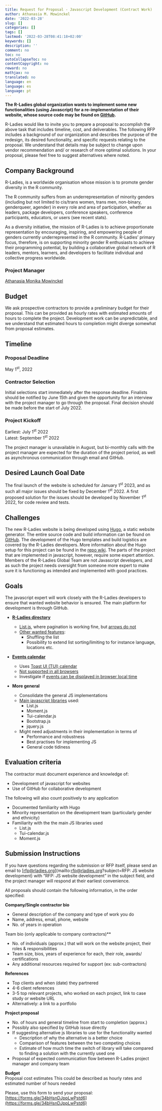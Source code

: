 ```yaml
---
title: Request for Proposal - Javascript Development (Contract Work)
author: Athanasia M. Mowinckel
date: '2022-03-28'
slug: []
categories: []
tags: []
lastmod: '2022-03-28T08:41:18+02:00'
keywords: []
description: ''
comment: no
toc: no
autoCollapseToc: no
contentCopyright: no
reward: no
mathjax: no
translated: no
language: en
language: es
language: pt
---
```


**The R-Ladies global organization wants to implement some new functionalities (using Javascript) for a re-implementation of their  website, whose source code may be found on [GitHub](https://github.com/rladies/website).**

R-Ladies would like to invite you to prepare a proposal to accomplish the above task that includes timeline, cost, and deliverables. The following RFP includes a background of our organization and describes the purpose of the redesign, its desired functionality, and specific requests relating to the proposal. We understand that details may be subject to change upon vendor recommendation and/ or research of more optimal solutions. In your proposal, please feel free to suggest alternatives where noted.


<!--more-->


## Company Background
R-Ladies, is a worldwide organisation whose mission is to promote gender diversity in the R community. 

The R community suffers from an underrepresentation of minority genders (including but not limited to cis/trans women, trans men, non-binary, genderqueer, agender) in every role and area of participation, whether as leaders, package developers, conference speakers, conference participants, educators, or users (see recent stats).

As a diversity initiative, the mission of R-Ladies is to achieve proportionate representation by encouraging, inspiring, and empowering people of genders currently underrepresented in the R community. R-Ladies’ primary focus, therefore, is on supporting minority gender R enthusiasts to achieve their programming potential, by building a collaborative global network of R leaders, mentors, learners, and developers to facilitate individual and collective progress worldwide.


### Project Manager
[Athanasia Monika Mowinckel](https://drmowinckels.io/)


## Budget
We ask prospective contractors to provide a preliminary budget for their proposal. This can be provided as hourly rates with estimated amounts of hours to complete the project. Development work can be unpredictable, and we understand that estimated hours to completion might diverge somewhat from proposal estimates. 

## Timeline

### Proposal Deadline
May 1<sup>st</sup>, 2022

### Contractor Selection
Initial selections start immediately after the response deadline. Finalists should be notified by June 15th and given the opportunity for an interview with the project manager to go through the proposal.
Final decision should be made before the start of July 2022.

### Project Kickoff
Earliest: July 1<sup>st</sup> 2022  
Latest: September 1<sup>st</sup> 2022  

The project manager is unavailable in August, but bi-monthly calls with the project manager are expected for the duration of the project period, as well as asynchronous communication through email and GitHub.

## Desired Launch Goal Date
The final launch of the website is scheduled for January 1<sup>st</sup> 2023, and as such all major issues should be fixed by December 1<sup>st</sup> 2022. A first proposed solution for the issues should be developed by November 1<sup>st</sup> 2022, for code review and tests.

## Challenges
The new R-Ladies website is being developed using [Hugo](https://gohugo.io/), a static website generator. The entire source code and build information can be found on [GitHub](https://github.com/rladies/website). The development of the Hugo templates and build logistics are covered by the R-Ladies developers. More information about the Hugo setup for this project can be found in the [repo wiki](https://github.com/rladies/website/wiki). 
The parts of the project that are implemented in javascript, however, require some expert attention. Members of the R-Ladies Global Team are not Javascript developers, and as such the project needs oversight from someone more expert to make sure it is functioning as intended and implemented with good practices. 

## Goals
The javascript expert will work closely with the R-Ladies developers to ensure that wanted website behavior is ensured. The main platform for development is through GitHub.

- **[R-Ladies directory](https://pensive-babbage-969fad.netlify.app/directory/)**
  - [List.js](https://listjs.com/), where pagination is working fine, but [arrows do not](https://github.com/rladies/website/issues/88)   
  - [Other wanted features](https://github.com/rladies/website/issues/83):  
    - Shuffling the list  
    - Possibility to extend list sorting/limiting to for instance language, locations etc.  

- **[Events calendar](https://pensive-babbage-969fad.netlify.app/activities/events/)**  
  - Uses [Toast UI (TUI) calendar](https://ui.toast.com/tui-calendar)  
  - [Not supported in all browsers](https://github.com/rladies/website/issues/90)   
  - Investigate if [events can be displayed in browser local time](https://github.com/rladies/website/issues/86)   

- **More general**  
  - Consolidate the general JS implementations  
  - [Main javascript libraries](https://github.com/rladies/website/tree/master/themes/hugo-rladies/static/js) used:  
    - List.js  
    - Moment.js  
    - Tui-calendar.js  
    - Bootstrap.js  
    - jquery.js  
  - Might need adjustments in their implementation in terms of  
    - Performance and robustness  
    - Best practises for implementing JS  
    - General code tidiness    

## Evaluation criteria
The contractor must document experience and knowledge of:
- Development of javascript for websites  
- Use of GitHub for collaborative development    

The following will also count positively to any application  
- Documented familiarity with Hugo  
- Minority representation on the development team   (particularly gender and ethnicity)  
- Familiarity with the the main JS libraries used  
    - List.js  
    - Tui-calendar.js  
    - Moment.js  


## Submission Instructions

If you have questions regarding the submission or RFP itself, please send an email to [rfp@rladies.org](mailto:rfp@rladies.org?subject=RFP: JS website development) with “RFP: JS website development” in the subject field, and the project manager will respond at their earliest convenience.

All proposals should contain the following information, in the order specified:

**Company/Single contractor bio**  
- General description of the company and type of work you do  
- Name, address, email, phone, website  
- No. of years in operation  

Team bio (only applicable to company contractors)**  
- No. of individuals (approx.) that will work on the website project, their roles & responsibilities  
- Team size, bios, years of experience for each, their role, awards/ certifications  
- Any additional resources required for support (ex: sub-contractors)  

**References**  
- Top clients and when (date) they partnered  
- 4-6 client references  
- 3-5 top relevant projects, who worked on each project, link to case study or website URL  
- Alternatively: a link to a portfolio  

**Project proposal**  
- No. of hours and general timeline from start to completion (approx.)
- Possibly also specified by GitHub issue directly
- If suggesting alternative js libraries to use for the functionality wanted
  - Description of why the alternative is a better choice
  - Comparison of features between the two competing choices
  - Estimate of how much time the switch of library will take compared to finding a solution with the currently used one
- Proposal of expected communication flow between R-Ladies project manager and company team

**Budget**  
Proposal cost estimates
This could be described as hourly rates and estimated number of hours needed

Please, use this form to send your proposal: [https://forms.gle/34bHsnDJppLwPstd6](https://forms.gle/34bHsnDJppLwPstd6)  

